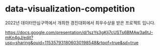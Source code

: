 # data-visualization-competition
2022년 데이터안심구역에서 개최한 경진대회에서 최우수상을 받은 프로젝트 입니다. 

https://docs.google.com/presentation/d/1szYs3gKlj7cUSTs6BMAw3a6tJ-mKn4gJ/edit?usp=sharing&ouid=115357931806030198548&rtpof=true&sd=true
